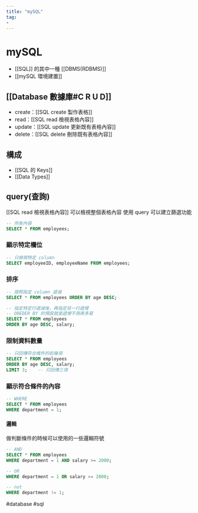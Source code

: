 ```yaml
---
title: "mySQL"
tag: 
- 
---
```

# mySQL
- [[SQL]] 的其中一種 [[DBMS(RDBMS)]]
- [[mySQL 環境建置]]

## [[Database 數據庫#C R U D]]

 - create：[[SQL create 製作表格]]
 - read：[[SQL read 檢視表格內容]]
 - update：[[SQL update 更新既有表格內容]]
 - delete：[[SQL delete 刪除既有表格內容]]


## 構成
- [[SQL 的 Keys]]
- [[Data Types]]

## query(查詢)
[[SQL read 檢視表格內容]] 可以檢視整個表格內容
使用 query 可以建立篩選功能
```sql
-- 所有內容
SELECT * FROM employees;
```
### 顯示特定欄位
```sql
-- 只檢視特定 column
SELECT employeeID, employeeName FROM employees;
```
### 排序
```sql
-- 按照指定 column 遞減
SELECT * FROM employees ORDER BY age DESC;

-- 指定特定行遞減後，再指定另一行遞增
-- OREDER BY 的預設就是遞增不用再多寫
SELECT * FROM employees 
ORDER BY age DESC, salary;
```
### 限制資料數量
```sql
-- 只回傳符合條件的前幾項
SELECT * FROM employees 
ORDER BY age DESC, salary;
LIMIT 3;	-- 只回傳三項
```
### 顯示符合條件的內容
```sql
-- WHERE
SELECT * FROM employees 
WHERE department = 1;
```

#### 邏輯
做判斷條件的時候可以使用的一些邏輯符號
```sql
-- AND
SELECT * FROM employees 
WHERE department = 1 AND salary >= 2000;

-- OR
WHERE department = 1 OR salary >= 2000;

-- not
WHERE department != 1;
```



#database #sql